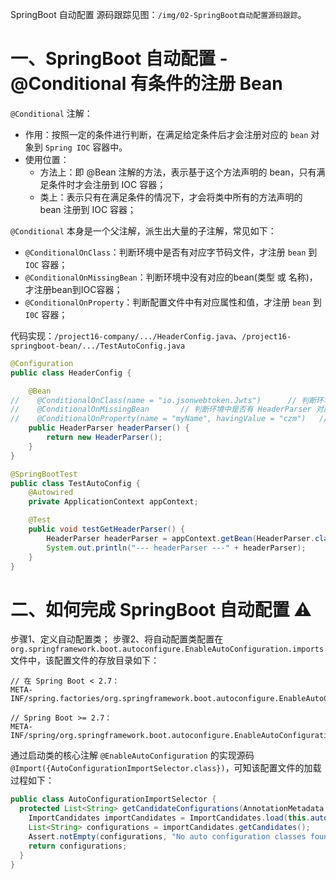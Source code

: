 
SpringBoot 自动配置 源码跟踪见图：`/img/02-SpringBoot自动配置源码跟踪`。

# 一、SpringBoot 自动配置 - @Conditional 有条件的注册 Bean
`@Conditional` 注解：
- 作用：按照一定的条件进行判断，在满足给定条件后才会注册对应的 `bean` 对象到 `Spring IOC` 容器中。
- 使用位置：
  - 方法上：即 @Bean 注解的方法，表示基于这个方法声明的 bean，只有满足条件时才会注册到 IOC 容器；
  - 类上：表示只有在满足条件的情况下，才会将类中所有的方法声明的 bean 注册到 IOC 容器；

`@Conditional` 本身是一个父注解，派生出大量的子注解，常见如下：
  - `@ConditionalOnClass`：判断环境中是否有对应字节码文件，才注册 `bean` 到 `IOC` 容器；
  - `@ConditionalOnMissingBean`：判断环境中没有对应的bean(类型 或 名称)，才注册bean到IOC容器；
  - `@ConditionalOnProperty`：判断配置文件中有对应属性和值，才注册 `bean` 到 `I0C` 容器；

代码实现：`/project16-company/.../HeaderConfig.java`、`/project16-springboot-bean/.../TestAutoConfig.java`

```java 
@Configuration
public class HeaderConfig {

    @Bean
//    @ConditionalOnClass(name = "io.jsonwebtoken.Jwts")      // 判断环境中是否有 Jwts 字节码文件，如果有则将 HeaderParser 交给 `I0C` 容器管理
//    @ConditionalOnMissingBean       // 判断环境中是否有 HeaderParser 对应的 Bean，如果没有则创建该类型的 Bean
//    @ConditionalOnProperty(name = "myName", havingValue = "czm")   // 判断环境配置文件(application.properties)中，是否有属性 myName 的值等于 czm，如果有则将 HeaderParser 交给 `I0C` 容器管理
    public HeaderParser headerParser() {
        return new HeaderParser();
    }
}

@SpringBootTest
public class TestAutoConfig {
    @Autowired
    private ApplicationContext appContext;

    @Test
    public void testGetHeaderParser() {
        HeaderParser headerParser = appContext.getBean(HeaderParser.class);
        System.out.println("--- headerParser ---" + headerParser);
    }
}
```



# 二、如何完成 SpringBoot 自动配置 ⚠️
步骤1、定义自动配置类； 
步骤2、将自动配置类配置在 `org.springframework.boot.autoconfigure.EnableAutoConfiguration.imports` 文件中，该配置文件的存放目录如下：
```
// 在 Spring Boot < 2.7：
META-INF/spring.factories/org.springframework.boot.autoconfigure.EnableAutoConfiguration.imports

// Spring Boot >= 2.7：
META-INF/spring/org.springframework.boot.autoconfigure.EnableAutoConfiguration.imports
```

通过启动类的核心注解 `@EnableAutoConfiguration` 的实现源码 `@Import({AutoConfigurationImportSelector.class})`，可知该配置文件的加载过程如下：
```java
public class AutoConfigurationImportSelector {
  protected List<String> getCandidateConfigurations(AnnotationMetadata metadata, AnnotationAttributes attributes) {
    ImportCandidates importCandidates = ImportCandidates.load(this.autoConfigurationAnnotation, this.getBeanClassLoader());
    List<String> configurations = importCandidates.getCandidates();
    Assert.notEmpty(configurations, "No auto configuration classes found in META-INF/spring/" + this.autoConfigurationAnnotation.getName() + ".imports. If you are using a custom packaging, make sure that file is correct.");
    return configurations;
  }
}
```